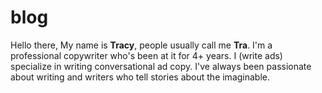# blog
Hello there, My name is <b>Tracy</b>, people usually call me <b>Tra</b>. I'm a professional copywriter who's been at it for 4+ years. I (write ads) specialize in writing conversational ad copy. I've always been passionate about writing and writers who tell stories about the imaginable.<br>
